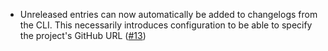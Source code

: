 - Unreleased entries can now automatically be added to changelogs from the CLI. This necessarily introduces configuration to be able to specify the project's GitHub URL ([#13](https://github.com/informalsystems/unclog/issues/13))